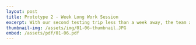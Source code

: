 ```yaml
---
layout: post
title: Prototype 2 - Week Long Work Session
excerpt: With our second testing trip less than a week away, the team accelerated our building process. We got the second prototype (which includes motor and piston integration as well as the full size rollers) done before Daniel and Joyce head to Hawaii!
thumbnail-img: /assets/img/01-06-thumbnail.JPG
embed: /assets/pdf/01-06.pdf
---
```


